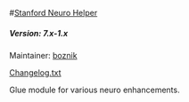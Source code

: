#[Stanford Neuro Helper](https://github.com/SU-SWS/stanford_neuro_helper)
##### Version: 7.x-1.x

Maintainer: [boznik](https://github.com/boznik)

[Changelog.txt](CHANGELOG.txt)

Glue module for various neuro enhancements.
